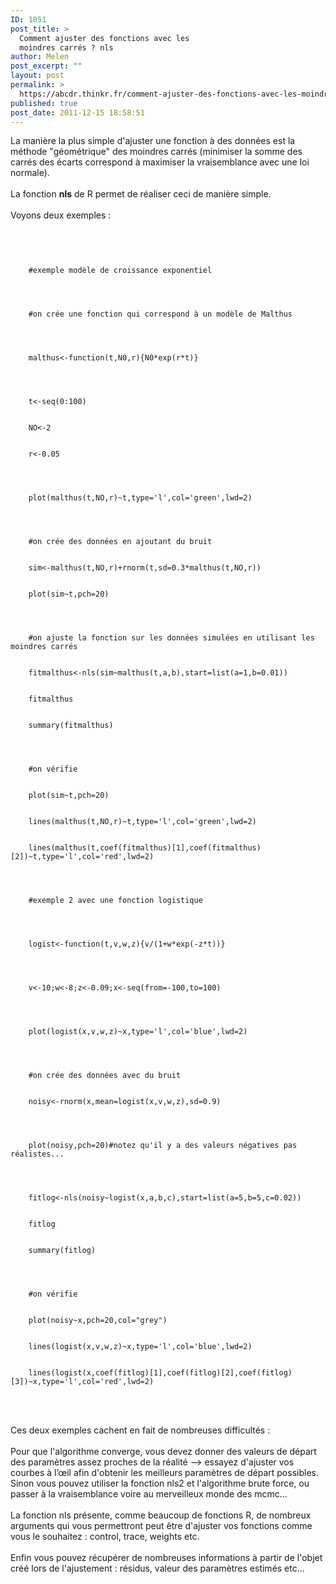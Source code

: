 ```yaml
---
ID: 1051
post_title: >
  Comment ajuster des fonctions avec les
  moindres carrés ? nls
author: Melen
post_excerpt: ""
layout: post
permalink: >
  https://abcdr.thinkr.fr/comment-ajuster-des-fonctions-avec-les-moindres-carres-nls/
published: true
post_date: 2011-12-15 18:58:51
---
```

La manière la plus simple d'ajuster une fonction à des données est la méthode "géométrique" des moindres carrés (minimiser la somme des carrés des écarts correspond à maximiser la vraisemblance avec une loi normale).
<br />
<br />
La fonction 
<strong>nls</strong>
 de R permet de réaliser ceci de manière simple.
<br />
<br />
Voyons deux exemples :
<br />
<br />
<pre><code>
	<br />
	#exemple modèle de croissance exponentiel
	<br />
	<br />
	#on crée une fonction qui correspond à un modèle de Malthus
	<br />
	<br />
	malthus&lt;-function(t,N0,r){N0*exp(r*t)}
	<br />
	<br />
	t&lt;-seq(0:100)
	<br />
	NO&lt;-2
	<br />
	r&lt;-0.05
	<br />
	<br />
	plot(malthus(t,NO,r)~t,type='l',col='green',lwd=2)
	<br />
	<br />
	#on crée des données en ajoutant du bruit
	<br />
	sim&lt;-malthus(t,NO,r)+rnorm(t,sd=0.3*malthus(t,NO,r))
	<br />
	plot(sim~t,pch=20)
	<br />
	<br />
	#on ajuste la fonction sur les données simulées en utilisant les moindres carrés
	<br />
	fitmalthus&lt;-nls(sim~malthus(t,a,b),start=list(a=1,b=0.01))
	<br />
	fitmalthus
	<br />
	summary(fitmalthus)
	<br />
	<br />
	#on vérifie
	<br />
	plot(sim~t,pch=20)
	<br />
	lines(malthus(t,NO,r)~t,type='l',col='green',lwd=2)
	<br />
	lines(malthus(t,coef(fitmalthus)[1],coef(fitmalthus)[2])~t,type='l',col='red',lwd=2)
	<br />
	<br />
	#exemple 2 avec une fonction logistique
	<br />
	<br />
	logist&lt;-function(t,v,w,z){v/(1+w*exp(-z*t))}
	<br />
	<br />
	v&lt;-10;w&lt;-8;z&lt;-0.09;x&lt;-seq(from=-100,to=100)
	<br />
	<br />
	plot(logist(x,v,w,z)~x,type='l',col='blue',lwd=2)
	<br />
	<br />
	#on crée des données avec du bruit
	<br />
	noisy&lt;-rnorm(x,mean=logist(x,v,w,z),sd=0.9)
	<br />
	<br />
	plot(noisy,pch=20)#notez qu'il y a des valeurs négatives pas réalistes...
	<br />
	<br />
	fitlog&lt;-nls(noisy~logist(x,a,b,c),start=list(a=5,b=5,c=0.02))
	<br />
	fitlog
	<br />
	summary(fitlog)
	<br />
	<br />
	#on vérifie
	<br />
	plot(noisy~x,pch=20,col="grey")
	<br />
	lines(logist(x,v,w,z)~x,type='l',col='blue',lwd=2)
	<br />
	lines(logist(x,coef(fitlog)[1],coef(fitlog)[2],coef(fitlog)[3])~x,type='l',col='red',lwd=2) 
	<br /></code></pre>
<br />
<br />
Ces deux exemples cachent en fait de nombreuses difficultés :
<br />
<br />
Pour que l'algorithme converge, vous devez donner des valeurs de départ des paramètres assez proches de la réalité --&gt; essayez d'ajuster vos courbes à l’œil afin d'obtenir les meilleurs paramètres de départ possibles. Sinon vous pouvez utiliser la fonction nls2 et l'algorithme brute force, ou passer à la vraisemblance voire au merveilleux monde des mcmc...
<br />
<br />
La fonction nls présente, comme beaucoup de fonctions R, de nombreux arguments qui vous permettront peut être d'ajuster vos fonctions comme vous le souhaitez : control, trace, weights etc.
<br />
<br />
Enfin vous pouvez récupérer de nombreuses informations à partir de l'objet créé lors de l'ajustement : résidus, valeur des paramètres estimés etc...
<br />
<br />


